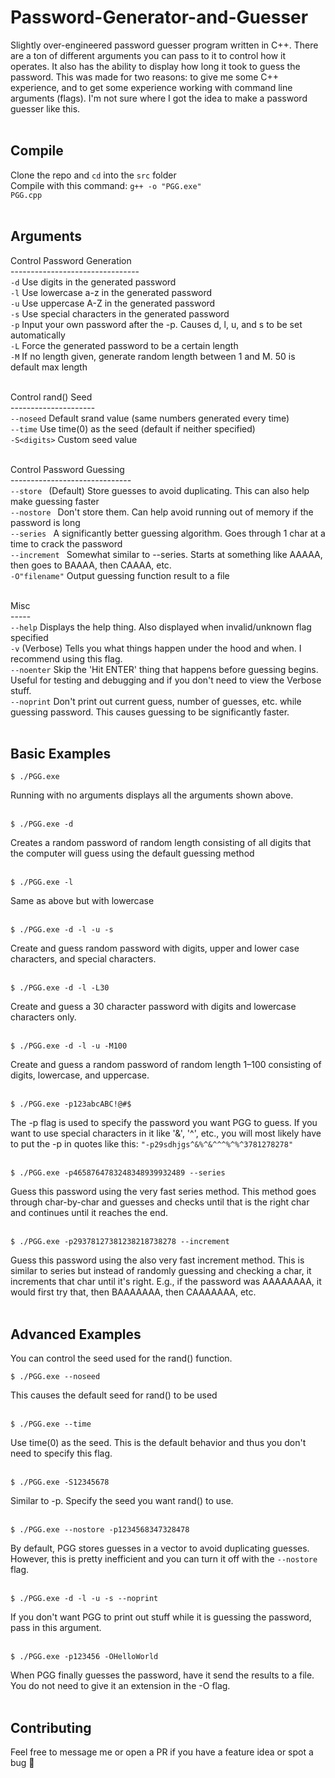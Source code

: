 # Password-Generator-and-Guesser
Slightly over-engineered password guesser program written in C++. There are a ton of different arguments you can pass to it to control how it operates. It also has the ability to display how long it took to guess the password. This was made for two reasons: to give me some C++ experience, and to get some experience working with command line arguments (flags). I'm not sure where I got the idea to make a password guesser like this.<br><br>

## Compile
Clone the repo and <code>cd</code> into the <code>src</code> folder<br>
Compile with this command:
<code>g++ -o "PGG.exe" PGG.cpp</code><br><br>

## Arguments
Control Password Generation<br>
\--------------------------------<br>
<code>-d</code> Use digits in the generated password<br>
<code>-l</code> Use lowercase a-z in the generated password<br>
<code>-u</code> Use uppercase A-Z in the generated password<br>
<code>-s</code> Use special characters in the generated password<br>
<code>-p</code> Input your own password after the -p. Causes d, l, u, and s to be set automatically<br>
<code>-L</code> Force the generated password to be a certain length<br>
<code>-M</code> If no length given, generate random length between 1 and M. 50 is default max length<br><br>

Control rand() Seed<br>
\---------------------<br>
<code>--noseed</code> Default srand value (same numbers generated every time)<br>
<code>--time</code> Use time(0) as the seed (default if neither specified)<br>
<code>-S\<digits></code> Custom seed value<br><br>

Control Password Guessing<br>
\------------------------------<br>
<code>--store     </code> (Default) Store guesses to avoid duplicating. This can also help make guessing faster<br>
<code>--nostore   </code> Don't store them. Can help avoid running out of memory if the password is long<br>
<code>--series    </code> A significantly better guessing algorithm. Goes through 1 char at a time to crack the password<br>
<code>--increment </code> Somewhat similar to --series. Starts at something like AAAAA, then goes to BAAAA, then CAAAA, etc.<br>
<code>-O"filename"</code> Output guessing function result to a file<br><br>

Misc<br>
\-----<br>
<code>--help</code> Displays the help thing. Also displayed when invalid/unknown flag specified<br>
<code>-v</code> (Verbose) Tells you what things happen under the hood and when. I recommend using this flag.<br>
<code>--noenter</code> Skip the 'Hit ENTER' thing that happens before guessing begins. Useful for testing and debugging and if you don't need to view the Verbose stuff.<br>
<code>--noprint</code> Don't print out current guess, number of guesses, etc. while guessing password. This causes guessing to be significantly faster.<br><br>

## Basic Examples
```
$ ./PGG.exe
```
Running with no arguments displays all the arguments shown above.<br><br>

```
$ ./PGG.exe -d
```
Creates a random password of random length consisting of all digits that the computer will guess using the default guessing method<br><br>

```
$ ./PGG.exe -l
```
Same as above but with lowercase<br><br>

```
$ ./PGG.exe -d -l -u -s
```
Create and guess random password with digits, upper and lower case characters, and special characters.<br><br>

```
$ ./PGG.exe -d -l -L30
```
Create and guess a 30 character password with digits and lowercase characters only.<br><br>

```
$ ./PGG.exe -d -l -u -M100
```
Create and guess a random password of random length 1–100 consisting of digits, lowercase, and uppercase.<br><br>

```
$ ./PGG.exe -p123abcABC!@#$
```
The -p flag is used to specify the password you want PGG to guess. If you want to use special characters in it like '&', '^', etc., you will most likely have to put the -p in quotes like this: ```"-p29sdhjgs^&%^&^^^%^%^3781278278"```<br><br>

```
$ ./PGG.exe -p4658764783248348939932489 --series
```
Guess this password using the very fast series method. This method goes through char-by-char and guesses and checks until that is the right char and continues until it reaches the end.<br><br>

```
$ ./PGG.exe -p29378127381238218738278 --increment
```
Guess this password using the also very fast increment method. This is similar to series but instead of randomly guessing and checking a char, it increments that char until it's right. E.g., if the password was AAAAAAAA, it would first try that, then BAAAAAAA, then CAAAAAAA, etc.<br><br>

## Advanced Examples
You can control the seed used for the rand() function.
```
$ ./PGG.exe --noseed
```
This causes the default seed for rand() to be used<br><br>

```
$ ./PGG.exe --time
```
Use time(0) as the seed. This is the default behavior and thus you don't need to specify this flag.<br><br>

```
$ ./PGG.exe -S12345678
```
Similar to -p. Specify the seed you want rand() to use.<br><br>
```
$ ./PGG.exe --nostore -p1234568347328478
```
By default, PGG stores guesses in a vector to avoid duplicating guesses. However, this is pretty inefficient and you can turn it off with the ```--nostore``` flag.<br><br>

```
$ ./PGG.exe -d -l -u -s --noprint
```
If you don't want PGG to print out stuff while it is guessing the password, pass in this argument.<br><br>

```
$ ./PGG.exe -p123456 -OHelloWorld
```
When PGG finally guesses the password, have it send the results to a file. You do not need to give it an extension in the -O flag.<br><br>

## Contributing
Feel free to message me or open a PR if you have a feature idea or spot a bug 🐛